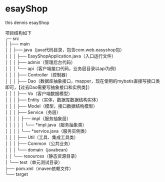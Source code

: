 # esayShop
this dennis esayShop

项目结构如下  
┌─ src  
│   ├── main  
│   │   ├── java（java代码目录，包含com.web.easyshop包）  
│   │   │   ├── EasyShopApplication.java（入口运行文件）  
│   │   │   ├── admin（管理后台代码）  
│   │   │   └── api（客户端接口代码，业务层目录以api为例）  
│   │   │       ├── Controller（控制器）  
│   │   │       ├── Dao（数据库抽象接口，mapper，现在使用的mybatis直接写接口类即可，【过去Dao需要写抽象接口和实例类】）  
│   │   │       ├── Vo（客户端数据模型）  
│   │   │       ├── Entity（实体，数据库数据结构实体）  
│   │   │       ├── Model（模型，接口数据结构模型）  
│   │   │       ├── Service（务层）  
│   │   │       │   ├── impl（服务抽象层）  
│   │   │       │   │   └── *impl.java（服务抽象类）  
│   │   │       │   └── *service.java（服务实例类）  
│   │   │       ├── Util（工具、集成工具类）  
│   │   │       ├── Common（公共业务）  
│   │   │       └── domain（javabean）  
│   │   └── resources（静态资源目录）    
│   └── test（单元测试目录）  
├── pom.xml（maven依赖文件）  
└── target  
